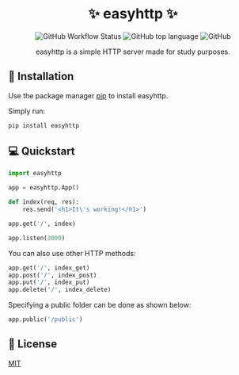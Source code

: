 <center><h1>✨ easyhttp ✨</h1> 

 ![GitHub Workflow Status](https://img.shields.io/github/workflow/status/luisbrandino/easyhttp/master?style=flat-square)
 ![GitHub top language](https://img.shields.io/github/languages/top/luisbrandino/easyhttp?style=flat-square) ![GitHub](https://img.shields.io/github/license/luisbrandino/easyhttp?style=flat-square)

easyhttp is a simple HTTP server made for study purposes.
</center>

## 🚀 Installation

Use the package manager [pip](https://pip.pypa.io/en/stable/) to install easyhttp.

Simply run:

```bash
pip install easyhttp
```

## 💻 Quickstart

```python
import easyhttp

app = easyhttp.App()

def index(req, res):
    res.send('<h1>It\'s working!</h1>')

app.get('/', index)

app.listen(3000)
```

You can also use other HTTP methods:

```python
app.get('/', index_get)
app.post('/', index_post)
app.put('/', index_put)
app.delete('/', index_delete)
```

Specifying a public folder can be done as shown below:

```python
app.public('/public')
```

## 📜 License

[MIT](https://choosealicense.com/licenses/mit/)